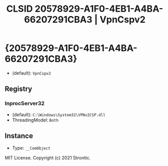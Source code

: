 ﻿---
title: "CLSID 20578929-A1F0-4EB1-A4BA-66207291CBA3 | VpnCspv2"
excerpt: What is COM-Object CLSID 20578929-A1F0-4EB1-A4BA-66207291CBA3?
---

# {20578929-A1F0-4EB1-A4BA-66207291CBA3}

* (default): `VpnCspv2`

## Registry


### InprocServer32

* (default): `C:\Windows\System32\VPNv2CSP.dll`
* ThreadingModel: `Both`

## Instance

* Type: `__ComObject`

MIT License. Copyright (c) 2021 Strontic.


